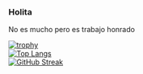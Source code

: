 ### Holita
<p> No es mucho pero es trabajo honrado </p>


[![trophy](https://github-profile-trophy.vercel.app/?username=InesSorzano&title=Commits,Repositories&theme=dark_lover)](https://github.com/ryo-ma/github-profile-trophy)
<br>
[![Top Langs](https://github-readme-stats.vercel.app/api/top-langs/?username=InesSorzano&layout=compact&theme=vision-friendly-dark)](https://github.com/anuraghazra/github-readme-stats)
<br>
[![GitHub Streak](http://github-readme-streak-stats.herokuapp.com?user=InesSorzano&theme=dark&background=000000)](https://git.io/streak-stats)



